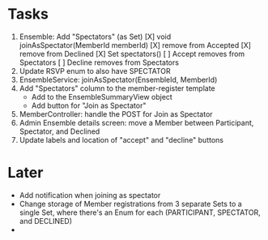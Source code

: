 # Tasks

1. Ensemble: Add "Spectators" (as Set<MemberId>)
   [X] void joinAsSpectator(MemberId memberId)
     [X] remove from Accepted 
     [X] remove from Declined
   [X] Set<MemberId> spectators()
   [ ] Accept removes from Spectators
   [ ] Decline removes from Spectators
2. Update RSVP enum to also have SPECTATOR
3. EnsembleService: joinAsSpectator(EnsembleId, MemberId)
4. Add "Spectators" column to the member-register template
   * Add to the EnsembleSummaryView object
   * Add button for "Join as Spectator"
5. MemberController: handle the POST for Join as Spectator
6. Admin Ensemble details screen: move a Member between Participant, Spectator, and Declined
7. Update labels and location of "accept" and "decline" buttons

# Later

* Add notification when joining as spectator
* Change storage of Member registrations from 3 separate Sets to a single Set,
  where there's an Enum for each (PARTICIPANT, SPECTATOR, and DECLINED)
* 